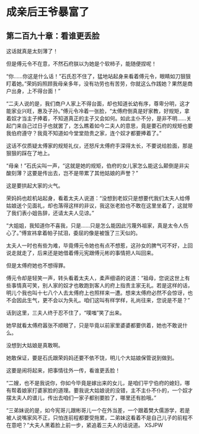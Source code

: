 # 成亲后王爷暴富了 
 ## 第二百九十章：看谁更丢脸
  这话就真是太刻薄了！  
  
 但是傅元令不在意，不然石府朕以为她是个软柿子，能随便捏呢！  
  
 “你……你这是什么话！”石氏忍不住了，猛地站起身来看着傅元令，眼睛如刀狠狠盯着她。”荣妈妈照顾我母亲多年，没有功劳也有苦劳，你就这么作践她？果然是商户出身，上不得台面！”  
  
 “二夫人说的是，我们商户人家上不得台面，却也知道长幼有序，尊卑分明，这才能家业兴旺，惠及子孙。”傅元令冷着一张脸，“太傅府倒真是好家教，好规矩，拿着奴才当主子捧着，不知道真正的主子又会如何。如此主仆不分，是非不明……关起门来自己过日子也就罢了，怎么瞧着如今二夫人的意思，竟是要石府的规矩也要我伯府遵守？我竟不知道如今堂堂勋贵之家，连个奴才都要捧着了。”  
  
 这话不仅质疑太傅家的规矩礼仪，还怒斥太傅府手深得太长，不要说给脸面，那是狠狠的踩在了地上。  
  
 “母亲！”石氏尖叫一声，“这就是她的规矩，伯府的女儿家怎么能这么颠倒是非尖酸刻薄？这要是传出去，岂不是带累了其他姑娘的声誉？”  
  
 这是要拱起大家的火气。  
  
 荣妈妈也趁机站起身，看着太夫人说道：“没想到老奴只是想要代我们太夫人给傅姑娘送个见面礼，却也落得这样的非议，我这张老脸也不敢在这里坐着了，这就带了我们表小姐告辞，还请太夫人见谅。”  
  
 “大姐姐，我知道你不喜我，只是……只是怎么能因此污蔑外祖家，真是太令人伤心了。”傅宣祎拿着帕子拭泪，委屈的像是被饿了三天似的。  
  
 太夫人一时也有些为难，毕竟傅元令她也有点不想惹，这孙女的脾气可不好，上回说走就走了，后来还是她借着傅元宪跟傅元彬的事情把人叫回来。  
  
 但是太傅府她也不想得罪。  
  
 傅元令却是轻笑一声，转头看着太夫人，柔声细语的说道：“祖母，您说这世上有些事情真可笑，别人家的奴才也敢跑到客人的府上指责主家无礼。若是这样的话，明儿个我也叫十七八个人去太傅府上也照样来一遭。想来太傅府必然不会惊讶，也不会因此生气，更不会以为失礼。咱们这叫有样学样，礼尚往来，您说是不是？”  
  
 话到这里，三夫人终于忍不住了，“噗嗤”笑了出来。  
  
 她早就看太傅府嚣张不顺眼了，只是毕竟以前家里婆婆都要供着，她也不敢说什么。  
  
 没想到大姑娘是真敢啊。  
  
 她敢保证，要是石氏跟荣妈妈还要不依不饶，明儿个大姑娘保管说到做到。  
  
 这要是闹将起来，把事情往外一传，看谁更丢脸！  
  
 “二嫂，也不是我说你，你如今毕竟是嫁出来的女儿，是咱们平宁伯府的媳妇，哪有帮着娘家打婆家脸的道理。要我说大姑娘说的没错，主不主仆不仆的，一个奴才摆太夫人的谱儿，传出去咱们一家子都别要脸了，哪里还有脸哦。”  
  
 “三弟妹说的是，如今宪哥儿跟彬哥儿一个在外当差，一个跟着樊大儒游学，若是被人说嘴家风不正，只怕连前程都要受拖累，二弟妹这看着不是自己儿子的前程不在意吧？”大夫人黑着脸上前一步，紧追着三夫人的话说道。 
XSJPW